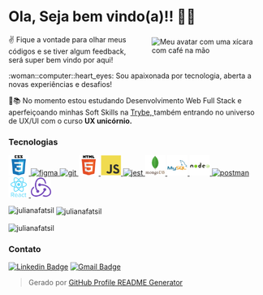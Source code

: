 # Ola, Seja bem vindo(a)!! 🤘🏽
<img align="right" width="40%" src="https://github.com/julianafatsil/julianafatsil/blob/master/img/avatar.png?raw=true"  hspace="20" vspace="5" alt="Meu avatar com uma xícara com café na mão">
<p> ✌️ Fique a vontade para olhar meus códigos e se tiver algum feedback, será super bem vindo por aqui!</p>
<p> :woman::computer::heart_eyes: Sou apaixonada por tecnologia, aberta a novas experiências e desafios!</p>
<p> 🚀📚 No momento estou estudando Desenvolvimento Web Full Stack e aperfeiçoando minhas Soft Skills na <a
    href="https://www.betrybe.com/" 
    alt="Trybe"
  >Trybe,
    </a>  também entrando no universo de UX/UI com o curso <strong>UX unicórnio.</strong></p>
  
  ### Tecnologias
<p align="left"> <a href="https://www.w3schools.com/css/" target="_blank"> <img src="https://raw.githubusercontent.com/devicons/devicon/master/icons/css3/css3-original-wordmark.svg" alt="css3" width="40" height="40"/> </a> <a href="https://www.figma.com/" target="_blank"> <img src="https://www.vectorlogo.zone/logos/figma/figma-icon.svg" alt="figma" width="40" height="40"/> </a> <a href="https://git-scm.com/" target="_blank"> <img src="https://www.vectorlogo.zone/logos/git-scm/git-scm-icon.svg" alt="git" width="40" height="40"/> </a> <a href="https://www.w3.org/html/" target="_blank"> <img src="https://raw.githubusercontent.com/devicons/devicon/master/icons/html5/html5-original-wordmark.svg" alt="html5" width="40" height="40"/> </a> <a href="https://developer.mozilla.org/en-US/docs/Web/JavaScript" target="_blank"> <img src="https://raw.githubusercontent.com/devicons/devicon/master/icons/javascript/javascript-original.svg" alt="javascript" width="40" height="40"/> </a> <a href="https://jestjs.io" target="_blank"> <img src="https://www.vectorlogo.zone/logos/jestjsio/jestjsio-icon.svg" alt="jest" width="40" height="40"/> </a> <a href="https://www.mongodb.com/" target="_blank"> <img src="https://raw.githubusercontent.com/devicons/devicon/master/icons/mongodb/mongodb-original-wordmark.svg" alt="mongodb" width="40" height="40"/> </a> <a href="https://www.mysql.com/" target="_blank"> <img src="https://raw.githubusercontent.com/devicons/devicon/master/icons/mysql/mysql-original-wordmark.svg" alt="mysql" width="40" height="40"/> </a> <a href="https://nodejs.org" target="_blank"> <img src="https://raw.githubusercontent.com/devicons/devicon/master/icons/nodejs/nodejs-original-wordmark.svg" alt="nodejs" width="40" height="40"/> </a> <a href="https://postman.com" target="_blank"> <img src="https://www.vectorlogo.zone/logos/getpostman/getpostman-icon.svg" alt="postman" width="40" height="40"/> </a> <a href="https://reactjs.org/" target="_blank"> <img src="https://raw.githubusercontent.com/devicons/devicon/master/icons/react/react-original-wordmark.svg" alt="react" width="40" height="40"/> </a> <a href="https://redux.js.org" target="_blank"> <img src="https://raw.githubusercontent.com/devicons/devicon/master/icons/redux/redux-original.svg" alt="redux" width="40" height="40"/> </a> </p>

<p><img align="left" src="https://github-readme-stats.vercel.app/api/top-langs?username=julianafatsil&show_icons=true&locale=en&layout=compact" alt="julianafatsil" /></p>

<p>&nbsp;<img align="center" src="https://github-readme-stats.vercel.app/api?username=julianafatsil&show_icons=true&locale=en" alt="julianafatsil" /></p>

<p><img align="center" src="https://github-readme-streak-stats.herokuapp.com/?user=julianafatsil&" alt="julianafatsil" /></p>


 ### Contato
[![Linkedin Badge](https://img.shields.io/badge/-LinkedIn-blue?style=flat-square&logo=Linkedin&logoColor=white&link=https://www.linkedin.com/in/julianafatsil/)](https://www.linkedin.com/in/julianafatsil/)
[![Gmail Badge](https://img.shields.io/badge/-Gmail-c14438?style=flat-square&logo=Gmail&logoColor=white&link=mailto:julianafatsil@gmail.com)](mailto:julianafatsil@gmail.com)
 
> Gerado por [GitHub Profile README Generator](https://rahuldkjain.github.io/gh-profile-readme-generator/)
